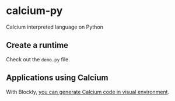 # calcium-py

Calcium interpreted language on Python

## Create a runtime

Check out the `demo.py` file.

## Applications using Calcium

With Blockly, [you can generate Calcium code in visual environment](https://calcium-editor.web.app/en/).
